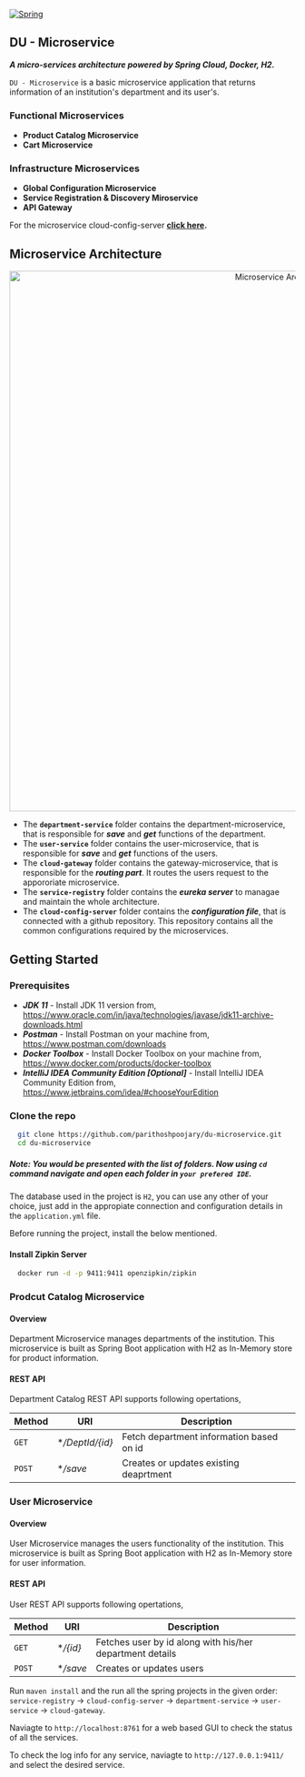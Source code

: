 [![Spring](https://img.shields.io/badge/Technology-Spring-brightgreen)](https://spring.io/)

## DU - Microservice
**_A micro-services architecture powered by Spring Cloud, Docker, H2._**

`DU - Microservice` is a basic microservice application that returns information of an institution's department and its user's.


### Functional Microservices
* **Product Catalog Microservice**
* **Cart Microservice**

### Infrastructure Microservices
* **Global Configuration Microservice**
* **Service Registration & Discovery Miroservice**
* **API Gateway**

For the microservice cloud-config-server **[click here](https://github.com/parithoshpoojary/ms-config-server).**


## Microservice Architecture

<p align="center">
  <img src="https://user-images.githubusercontent.com/43223792/138645890-e2a5a3df-3114-4021-b0eb-2fa334c039c7.png" width="950" title="Microservice Architecture">
</p>

* The **`department-service`** folder contains the department-microservice, that is responsible for ***save*** and ***get*** functions of the department.
* The **`user-service`** folder contains the user-microservice, that is responsible for ***save*** and ***get*** functions of the users.
* The **`cloud-gateway`** folder contains the gateway-microservice, that is responsible for the ***routing part***. It routes the users request to the appororiate microservice.
* The **`service-registry`** folder contains the ***eureka server*** to managae and maintain the whole architecture.
* The **`cloud-config-server`** folder contains the ***configuration file***, that is connected with a github repository. This repository contains all the common configurations required by the microservices. 


## Getting Started

### Prerequisites
* **_JDK 11_** - Install JDK 11 version from, https://www.oracle.com/in/java/technologies/javase/jdk11-archive-downloads.html
* **_Postman_** - Install Postman on your machine from, https://www.postman.com/downloads
* **_Docker Toolbox_** - Install Docker Toolbox on your machine from, https://www.docker.com/products/docker-toolbox
* **_IntelliJ IDEA Community Edition [Optional]_** - Install IntelliJ IDEA Community Edition from, https://www.jetbrains.com/idea/#chooseYourEdition

### Clone the repo

```bash
  git clone https://github.com/parithoshpoojary/du-microservice.git
  cd du-microservice
```
##### **Note:** You would be presented with the list of folders. Now using `cd` command navigate and open each folder in `your prefered IDE`. 

The database used in the project is `H2`, you can use any other of your choice, just add in the appropiate connection and configuration details in the `application.yml` file.

Before running the project, install the below mentioned.

#### Install Zipkin Server
```sh
  docker run -d -p 9411:9411 openzipkin/zipkin
```

### Prodcut Catalog Microservice
#### Overview
Department Microservice manages departments of the institution. This microservice is built as Spring Boot application with H2 as In-Memory store for product information.


#### REST API
Department Catalog REST API supports following opertations,

Method | URI | Description |
--- | --- | --- |
`GET` | **/DeptId/{id}* | Fetch department information based on id |
`POST` | **/save* | Creates or updates existing deaprtment |

### User Microservice
#### Overview
User Microservice manages the users functionality of the institution. This microservice is built as Spring Boot application with H2 as In-Memory store for user information.

#### REST API
User REST API supports following opertations,

Method | URI | Description |
--- | --- | --- |
`GET` | **/{id}* | Fetches user by id along with his/her department details | 
`POST` | **/save* | Creates or updates users | 


Run `maven install` and the run all the spring projects in the given order: `service-registry` -> `cloud-config-server` -> `department-service` -> `user-service` -> `cloud-gateway`.

Naviagte to `http://localhost:8761` for a web based GUI to check the status of all the services.

To check the log info for any service, naviagte to `http://127.0.0.1:9411/` and select the desired service.

